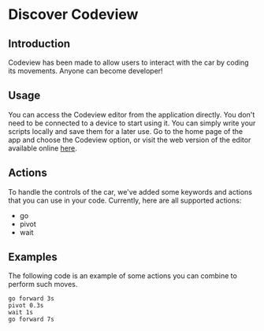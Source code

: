 # Discover Codeview

## Introduction

Codeview has been made to allow users to interact with the car by coding its movements. Anyone can become developer!

## Usage

You can access the Codeview editor from the application directly. You don't need to be connected to a device to start using it. You can simply write your scripts locally and save them for a later use. Go to the home page of the app and choose the Codeview option, or visit the web version of the editor available online [here](https://dipilink.netlify.app).

## Actions

To handle the controls of the car, we've added some keywords and actions that you can use in your code.
Currently, here are all supported actions: 
- go
- pivot
- wait

## Examples

The following code is an example of some actions you can combine to perform such moves.
```
go forward 3s
pivot 0.3s
wait 1s
go forward 7s
```